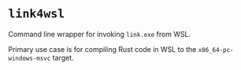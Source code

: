 # `link4wsl`

Command line wrapper for invoking `link.exe` from WSL.

Primary use case is for compiling Rust code in WSL to the `x86_64-pc-windows-msvc` target.
